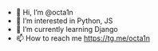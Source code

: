 - 👋 Hi, I’m @octa1n
- 👀 I’m interested in Python, JS
- 🌱 I’m currently learning Django
- 📫 How to reach me https://tg.me/octa1n
